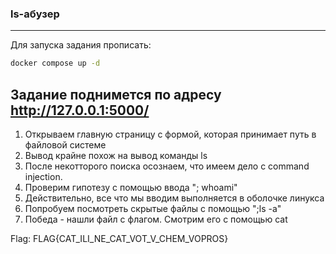 ### ls-aбузер
---
Для запуска задания прописать:
```bash 
docker compose up -d
```
Задание поднимется по адресу http://127.0.0.1:5000/
---
1. Открываем главную страницу с формой, которая принимает путь в файловой системе
2. Вывод крайне похож на вывод команды ls
3. После некотторого поиска осознаем, что имеем дело с command injection. 
4. Проверим гипотезу с помощью ввода "; whoami"
5. Действительно, все что мы вводим выполняется в оболочке линукса
6. Попробуем посмотреть скрытые файлы с помощью ";ls -a"
7. Победа - нашли файл с флагом. Смотрим его с помощью cat

Flag: FLAG{CAT_ILI_NE_CAT_VOT_V_CHEM_VOPROS}